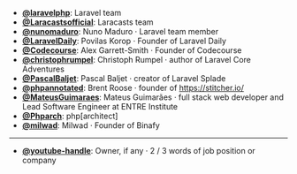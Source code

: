- **[@laravelphp](https://www.youtube.com/@laravelphp)**: Laravel team
- **[@Laracastsofficial](https://www.youtube.com/@Laracastsofficial)**: Laracasts team
- **[@nunomaduro](https://www.youtube.com/@nunomaduro)**: Nuno Maduro ‧ Laravel team member
- **[@LaravelDaily](https://www.youtube.com/@LaravelDaily)**: Povilas Korop ‧ Founder of Laravel Daily
- **[@Codecourse](https://www.youtube.com/@codecourse)**: Alex Garrett-Smith ‧ Founder of Codecourse
- **[@christophrumpel](https://www.youtube.com/@christophrumpel)**: Christoph Rumpel ‧ author of Laravel Core Adventures
- **[@PascalBaljet](https://www.youtube.com/@PascalBaljet)**: Pascal Baljet ‧ creator of Laravel Splade
- **[@phpannotated](https://www.youtube.com/@phpannotated)**: Brent Roose ‧ founder of https://stitcher.io/
- **[@MateusGuimaraes](https://www.youtube.com/@MateusGuimaraes)**: Mateus Guimarães ‧ full stack web developer and Lead Software Engineer at ENTRE Institute
- **[@Phparch](https://www.youtube.com/@Phparch)**: php[architect]
- **[@milwad](https://www.youtube.com/@milwad)**: Milwad ‧ Founder of Binafy

--- 

- **[@youtube-handle](https://www.youtube.com/@youtube-handle)**: Owner, if any ‧ 2 / 3 words of job position or company
